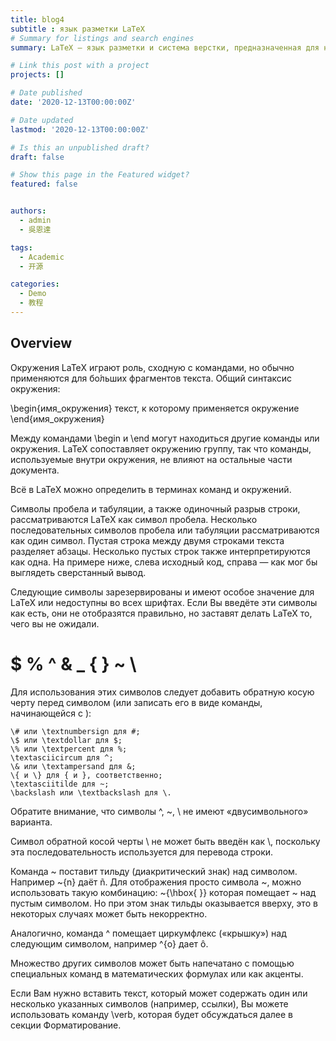 ```yaml
---
title: blog4
subtitle : язык разметки LaTeX
# Summary for listings and search engines
summary: LaTeX — язык разметки и система верстки, предназначенная для набора научных текстов. Вы можете использовать язык разметки LaTeX везде на сайте, в том числе, в задачах и в комментариях.

# Link this post with a project
projects: []

# Date published
date: '2020-12-13T00:00:00Z'

# Date updated
lastmod: '2020-12-13T00:00:00Z'

# Is this an unpublished draft?
draft: false

# Show this page in the Featured widget?
featured: false


authors:
  - admin
  - 吳恩達

tags:
  - Academic
  - 开源

categories:
  - Demo
  - 教程
---
```


## Overview

Окружения LaTeX играют роль, сходную с командами, но обычно применяются для бо́льших фрагментов текста. Общий синтаксис окружения:

\begin{имя_окружения}
текст, к которому применяется окружение
\end{имя_окружения}

Между командами \begin и \end могут находиться другие команды или окружения. LaTeX сопоставляет окружению группу, так что команды, используемые внутри окружения, не влияют на остальные части документа.

Всё в LaTeX можно определить в терминах команд и окружений. 

Символы пробела и табуляции, а также одиночный разрыв строки, рассматриваются LaTeX как символ пробела. Несколько последовательных символов пробела или табуляции рассматриваются как один символ. Пустая строка между двумя строками текста разделяет абзацы. Несколько пустых строк также интерпретируются как одна. На примере ниже, слева исходный код, справа — как мог бы выглядеть сверстанный вывод. 

Следующие символы зарезервированы и имеют особое значение для LaTeX или недоступны во всех шрифтах. Если Вы введёте эти символы как есть, они не отобразятся правильно, но заставят делать LaTeX то, чего вы не ожидали.

# $ % ^ & _ { } ~ \

Для использования этих символов следует добавить обратную косую черту перед символом (или записать его в виде команды, начинающейся с \):

    \# или \textnumbersign для #;
    \$ или \textdollar для $;
    \% или \textpercent для %;
    \textasciicircum для ^;
    \& или \textampersand для &;
    \{ и \} для { и }, соответственно;
    \textasciitilde для ~;
    \backslash или \textbackslash для \.

Обратите внимание, что символы ^, ~, \ не имеют «двусимвольного» варианта.

Символ обратной косой черты \ не может быть введён как \\, поскольку эта последовательность используется для перевода строки.

Команда \~ поставит тильду (диакритический знак) над символом. Например \~{n} даёт ñ. Для отображения просто символа ~, можно использовать такую комбинацию: \~{\hbox{ }} которая помещает ~ над пустым символом. Но при этом знак тильды оказывается вверху, это в некоторых случаях может быть некорректно.

Аналогично, команда \^ помещает циркумфлекс («крышку») над следующим символом, например \^{o} дает ô.

Множество других символов может быть напечатано с помощью специальных команд в математических формулах или как акценты.

Если Вам нужно вставить текст, который может содержать один или несколько указанных символов (например, ссылки), Вы можете использовать команду \verb, которая будет обсуждаться далее в секции Форматирование. 



